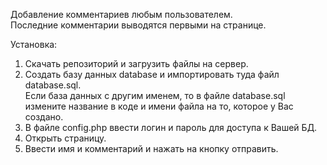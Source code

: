 Добавление комментариев любым пользователем.<br>
Последние комментарии выводятся первыми на странице.

Установка:
1. Скачать репозиторий и загрузить файлы на сервер.
2. Создать базу данных database и импортировать туда файл database.sql.<br>
   Если база данных с другим именем, то в файле database.sql <br>
   измените название в коде и имени файла на то, которое у Вас создано.
3. В файле config.php ввести логин и пароль для доступа к Вашей БД.
4. Открыть страницу.
5. Ввести имя и комментарий и нажать на кнопку отправить.


